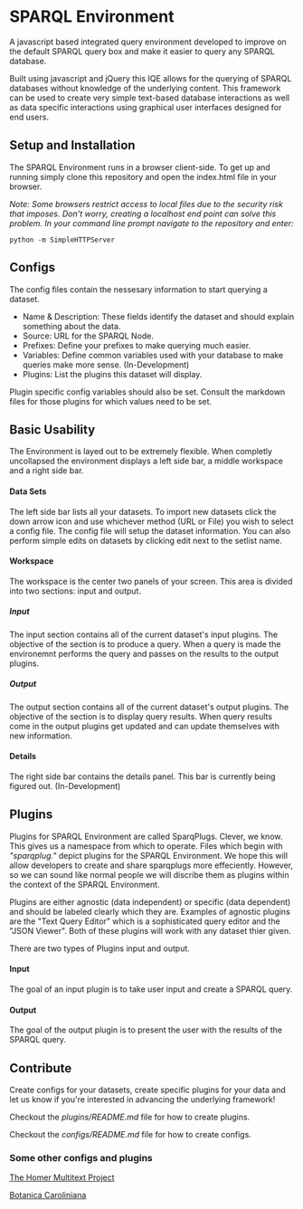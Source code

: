 SPARQL Environment
==================

A javascript based integrated query environment developed to improve on the default SPARQL query box and make it easier to query any SPARQL database.

Built using javascript and jQuery this IQE allows for the querying of SPARQL databases without knowledge of the underlying content. This framework can be used to create very simple text-based database interactions as well as data specific interactions using graphical user interfaces designed for end users.

## Setup and Installation

The SPARQL Environment runs in a browser client-side. To get up and running simply clone this repository and open the index.html file in your browser. 

*Note: Some browsers restrict access to local files due to the security risk that imposes. Don't worry, creating a localhost end point can solve this problem. In your command line prompt navigate to the repository and enter:*

`python -m SimpleHTTPServer`

## Configs

The config files contain the nessesary information to start querying a dataset. 

- Name & Description: These fields identify the dataset and should explain something about the data.
- Source: URL for the SPARQL Node. 
- Prefixes: Define your prefixes to make querying much easier.
- Variables: Define common variables used with your database to make queries make more sense. (In-Development)
- Plugins: List the plugins this dataset will display.

Plugin specific config variables should also be set. Consult the markdown files for those plugins for which values need to be set.

## Basic Usability

The Environment is layed out to be extremely flexible. When completly uncollapsed the environment displays a left side bar, a middle workspace and a right side bar.

#### Data Sets

The left side bar lists all your datasets. To import new datasets click the down arrow icon and use whichever method (URL or File) you wish to select a config file. The config file will setup the dataset information. You can also perform simple edits on datasets by clicking edit next to the setlist name.

#### Workspace

The workspace is the center two panels of your screen. This area is divided into two sections: input and output.

##### Input

The input section contains all of the current dataset's input plugins. The objective of the section is to produce a query. When a query is made the environemnt performs the query and passes on the results to the output plugins.

##### Output

The output section contains all of the current dataset's output plugins. The objective of the section is to display query results. When query results come in the output plugins get updated and can update themselves with new information.

#### Details

The right side bar contains the details panel. This bar is currently being figured out. (In-Development)

## Plugins

Plugins for SPARQL Environment are called SparqPlugs. Clever, we know. This gives us a namespace from which to operate. Files which begin with *"sparqplug."* depict plugins for the SPARQL Environment. We hope this will allow developers to create and share sparqplugs more effeciently. However, so we can sound like normal people we will discribe them as plugins within the context of the SPARQL Environment. 

Plugins are either agnostic (data independent) or specific (data dependent) and should be labeled clearly which they are. Examples of agnostic plugins are the "Text Query Editor" which is a sophisticated query editor and the "JSON Viewer". Both of these plugins will work with any dataset thier given.

There are two types of Plugins input and output.

#### Input

The goal of an input plugin is to take user input and create a SPARQL query.  

#### Output

The goal of the output plugin is to present the user with the results of the SPARQL query.

## Contribute

Create configs for your datasets, create specific plugins for your data and let us know if you're interested in advancing the underlying framework!

Checkout the *plugins/README.md* file for how to create plugins.

Checkout the *configs/README.md* file for how to create configs.

### Some other configs and plugins

[The Homer Multitext Project](https://github.com/SamuelHill/hmt-sparql)

[Botanica Caroliniana](https://github.com/botcar/botcar-apps/tree/master/sparqplugs-botcar)
